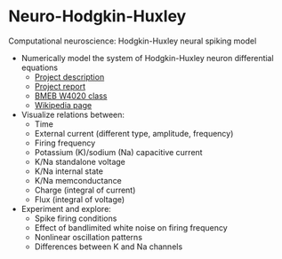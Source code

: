 # Neuro-Hodgkin-Huxley
Computational neuroscience: Hodgkin-Huxley neural spiking model

- Numerically model the system of Hodgkin-Huxley neuron differential equations
  - [Project description](doc/hw1.pdf)
  - [Project report](doc/report.pdf)
  - [BMEB W4020 class](http://www.bionet.ee.columbia.edu/courses/BMEB_W4020/2015)
  - [Wikipedia page](https://en.wikipedia.org/wiki/Hodgkin%E2%80%93Huxley_model)
- Visualize relations between:
  - Time
  - External current (different type, amplitude, frequency)
  - Firing frequency
  - Potassium (K)/sodium (Na) capacitive current
  - K/Na standalone voltage
  - K/Na internal state
  - K/Na memconductance
  - Charge (integral of current)
  - Flux (integral of voltage)
- Experiment and explore:
  - Spike firing conditions
  - Effect of bandlimited white noise on firing frequency
  - Nonlinear oscillation patterns
  - Differences between K and Na channels
